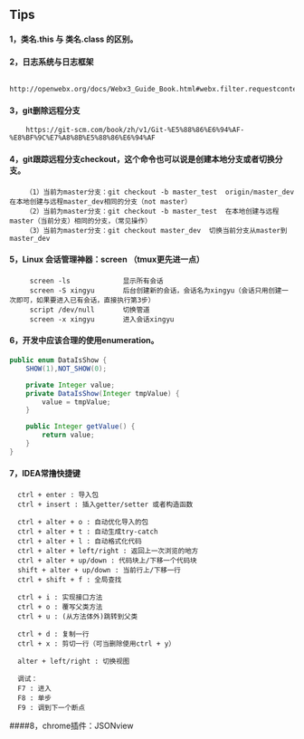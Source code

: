 ## Tips
#### 1，类名.this 与 类名.class 的区别。
#### 2，日志系统与日志框架
        http://openwebx.org/docs/Webx3_Guide_Book.html#webx.filter.requestcontexts.pipeline
#### 3，git删除远程分支
        https://git-scm.com/book/zh/v1/Git-%E5%88%86%E6%94%AF-%E8%BF%9C%E7%A8%8B%E5%88%86%E6%94%AF
#### 4，git跟踪远程分支checkout，这个命令也可以说是创建本地分支或者切换分支。
        （1）当前为master分支：git checkout -b master_test  origin/master_dev   在本地创建与远程master_dev相同的分支（not master）
        （2）当前为master分支：git checkout -b master_test  在本地创建与远程master（当前分支）相同的分支，（常见操作）
        （3）当前为master分支：git checkout master_dev  切换当前分支从master到master_dev
#### 5，Linux 会话管理神器：screen  （tmux更先进一点）
         screen -ls             显示所有会话
         screen -S xingyu       后台创建新的会话，会话名为xingyu（会话只用创建一次即可，如果要进入已有会话，直接执行第3步）
         script /dev/null       切换管道
         screen -x xingyu       进入会话xingyu
#### 6，开发中应该合理的使用enumeration。
~~~java
public enum DataIsShow {
    SHOW(1),NOT_SHOW(0);

    private Integer value;
    private DataIsShow(Integer tmpValue) {
        value = tmpValue;
    }

    public Integer getValue() {
        return value;
    }
}
~~~
#### 7，IDEA常撸快捷键
      ctrl + enter : 导入包
      ctrl + insert : 插入getter/setter 或者构造函数
   
      ctrl + alter + o : 自动优化导入的包
      ctrl + alter + t : 自动生成try-catch
      ctrl + alter + l : 自动格式化代码
      ctrl + alter + left/right : 返回上一次浏览的地方
      ctrl + alter + up/down : 代码块上/下移一个代码块
      shift + alter + up/down : 当前行上/下移一行
      ctrl + shift + f : 全局查找
   
      ctrl + i : 实现接口方法
      ctrl + o : 覆写父类方法
      ctrl + u : (从方法体外)跳转到父类
   
      ctrl + d : 复制一行
      ctrl + x : 剪切一行（可当删除使用ctrl + y）
   
      alter + left/right : 切换视图
     
      调试：
      F7 : 进入
      F8 : 单步
      F9 : 调到下一个断点
####8，chrome插件：JSONview

